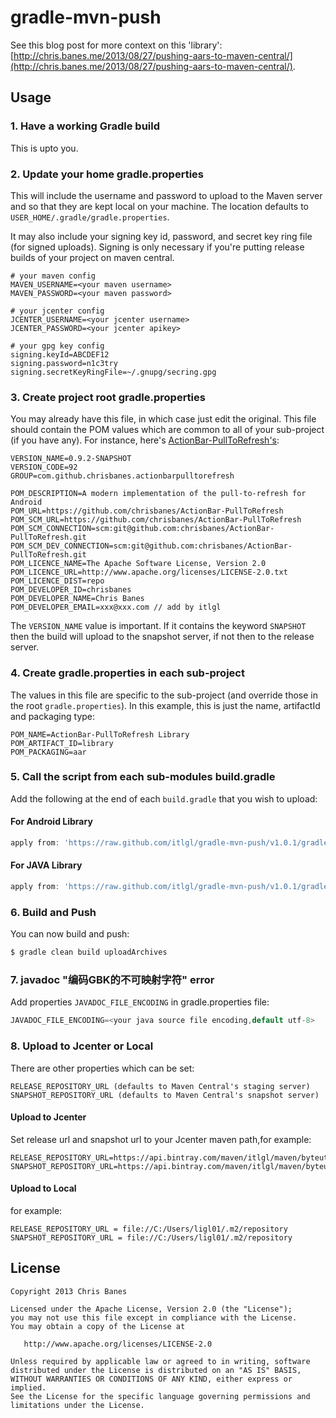 gradle-mvn-push
===============

See this blog post for more context on this 'library': [http://chris.banes.me/2013/08/27/pushing-aars-to-maven-central/](http://chris.banes.me/2013/08/27/pushing-aars-to-maven-central/).


## Usage

### 1. Have a working Gradle build
This is upto you.

### 2. Update your home gradle.properties

This will include the username and password to upload to the Maven server and so that they are kept local on your machine. The location defaults to `USER_HOME/.gradle/gradle.properties`.

It may also include your signing key id, password, and secret key ring file (for signed uploads).  Signing is only necessary if you're putting release builds of your project on maven central.

```properties
# your maven config
MAVEN_USERNAME=<your maven username>
MAVEN_PASSWORD=<your maven password>

# your jcenter config
JCENTER_USERNAME=<your jcenter username>
JCENTER_PASSWORD=<your jcenter apikey>

# your gpg key config
signing.keyId=ABCDEF12
signing.password=n1c3try
signing.secretKeyRingFile=~/.gnupg/secring.gpg
```

### 3. Create project root gradle.properties
You may already have this file, in which case just edit the original. This file should contain the POM values which are common to all of your sub-project (if you have any). For instance, here's [ActionBar-PullToRefresh's](https://github.com/chrisbanes/ActionBar-PullToRefresh):

```properties
VERSION_NAME=0.9.2-SNAPSHOT
VERSION_CODE=92
GROUP=com.github.chrisbanes.actionbarpulltorefresh

POM_DESCRIPTION=A modern implementation of the pull-to-refresh for Android
POM_URL=https://github.com/chrisbanes/ActionBar-PullToRefresh
POM_SCM_URL=https://github.com/chrisbanes/ActionBar-PullToRefresh
POM_SCM_CONNECTION=scm:git@github.com:chrisbanes/ActionBar-PullToRefresh.git
POM_SCM_DEV_CONNECTION=scm:git@github.com:chrisbanes/ActionBar-PullToRefresh.git
POM_LICENCE_NAME=The Apache Software License, Version 2.0
POM_LICENCE_URL=http://www.apache.org/licenses/LICENSE-2.0.txt
POM_LICENCE_DIST=repo
POM_DEVELOPER_ID=chrisbanes
POM_DEVELOPER_NAME=Chris Banes
POM_DEVELOPER_EMAIL=xxx@xxx.com // add by itlgl
```

The `VERSION_NAME` value is important. If it contains the keyword `SNAPSHOT` then the build will upload to the snapshot server, if not then to the release server.

### 4. Create gradle.properties in each sub-project
The values in this file are specific to the sub-project (and override those in the root `gradle.properties`). In this example, this is just the name, artifactId and packaging type:

```properties
POM_NAME=ActionBar-PullToRefresh Library
POM_ARTIFACT_ID=library
POM_PACKAGING=aar
```

### 5. Call the script from each sub-modules build.gradle

Add the following at the end of each `build.gradle` that you wish to upload:

#### For Android Library
```groovy
apply from: 'https://raw.github.com/itlgl/gradle-mvn-push/v1.0.1/gradle-mvn-push-android.gradle'
```

#### For JAVA Library
```groovy
apply from: 'https://raw.github.com/itlgl/gradle-mvn-push/v1.0.1/gradle-mvn-push-java.gradle'
```

### 6. Build and Push

You can now build and push:

```bash
$ gradle clean build uploadArchives
```

### 7. javadoc "编码GBK的不可映射字符" error

Add properties `JAVADOC_FILE_ENCODING` in gradle.properties file:
```groovy
JAVADOC_FILE_ENCODING=<your java source file encoding,default utf-8>
```

### 8. Upload to Jcenter or Local

There are other properties which can be set:

```
RELEASE_REPOSITORY_URL (defaults to Maven Central's staging server)
SNAPSHOT_REPOSITORY_URL (defaults to Maven Central's snapshot server)
```

#### Upload to Jcenter
Set release url and snapshot url to your Jcenter maven path,for example:
```
RELEASE_REPOSITORY_URL=https://api.bintray.com/maven/itlgl/maven/byteutil/;publish=1
SNAPSHOT_REPOSITORY_URL=https://api.bintray.com/maven/itlgl/maven/byteutil/;publish=1
```

#### Upload to Local
for example:
```
RELEASE_REPOSITORY_URL = file://C:/Users/ligl01/.m2/repository
SNAPSHOT_REPOSITORY_URL = file://C:/Users/ligl01/.m2/repository
```

## License

    Copyright 2013 Chris Banes

    Licensed under the Apache License, Version 2.0 (the "License");
    you may not use this file except in compliance with the License.
    You may obtain a copy of the License at

       http://www.apache.org/licenses/LICENSE-2.0

    Unless required by applicable law or agreed to in writing, software
    distributed under the License is distributed on an "AS IS" BASIS,
    WITHOUT WARRANTIES OR CONDITIONS OF ANY KIND, either express or implied.
    See the License for the specific language governing permissions and
    limitations under the License.
